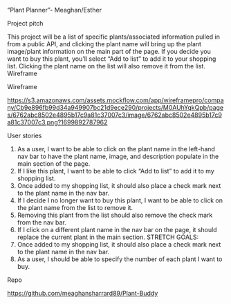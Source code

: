 “Plant Planner”- Meaghan/Esther

Project pitch

This project will be a list of specific plants/associated information pulled in from a public API, and clicking the plant name will bring up the plant image/plant information on the main part of the page. If you decide you want to buy this plant, you’ll select “Add to list” to add it to your shopping list. Clicking the plant name on the list will also remove it from the list.
Wireframe

Wireframe

https://s3.amazonaws.com/assets.mockflow.com/app/wireframepro/company/Cb9e896fb99d34a949907bc21d9ece290/projects/M0AUhYqkQpb/pages/6762abc8502e4895b17c9a81c37007c3/image/6762abc8502e4895b17c9a81c37007c3.png?1699892787962

User stories

1.	As a user, I want to be able to click on the plant name in the left-hand nav bar to have the plant name, image, and description populate in the main section of the page.
2.	If I like this plant, I want to be able to click “Add to list” to add it to my shopping list.
3.	Once added to my shopping list, it should also place a check mark next to the plant name in the nav bar.
4.	If I decide I no longer want to buy this plant, I want to be able to click on the plant name from the list to remove it.
5.	Removing this plant from the list should also remove the check mark from the nav bar.
6.	If I click on a different plant name in the nav bar on the page, it should replace the current plant in the main section.
STRETCH GOALS:
1.	Once added to my shopping list, it should also place a check mark next to the plant name in the nav bar.
2.	As a user, I should be able to specify the number of each plant I want to buy.

Repo

https://github.com/meaghansharrard89/Plant-Buddy

